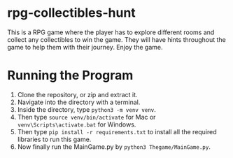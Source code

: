 # rpg-collectibles-hunt
This is a RPG game where the player has to explore different rooms and collect any 
collectibles to win the game. They will have hints throughout the game to help them
with their journey. Enjoy the game.

# Running the Program
1. Clone the repository, or zip and extract it.
2. Navigate into the directory with a terminal.
3. Inside the directory, type `python3 -m venv venv`.
4. Then type `source venv/bin/activate` for Mac or `venv\Scripts\activate.bat` for Windows.
5. Then type `pip install -r requirements.txt` to install all the required libraries to run this game.
6. Now finally run the MainGame.py by `python3 Thegame/MainGame.py`.